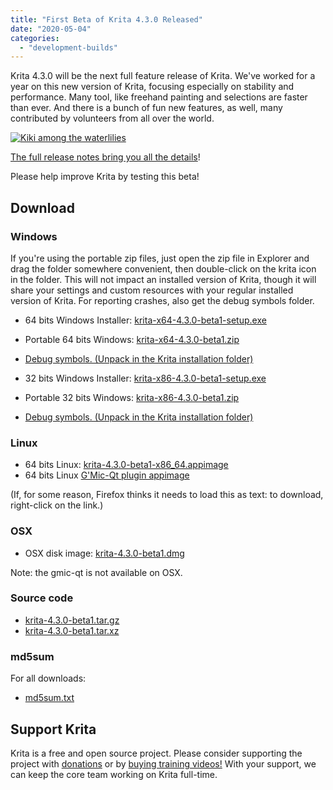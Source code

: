 ```yaml
---
title: "First Beta of Krita 4.3.0 Released"
date: "2020-05-04"
categories: 
  - "development-builds"
---
```


Krita 4.3.0 will be the next full feature release of Krita. We've worked for a year on this new version of Krita, focusing especially on stability and performance. Many tool, like freehand painting and selections are faster than ever. And there is a bunch of fun new features, as well, many contributed by volunteers from all over the world.

[![Kiki among the waterlilies](../images/kiki_4.3.3_sm-1024x512.png)](https://krita.org/wp-content/uploads/2020/05/kiki_4.3.3_sm.png)

[The full release notes bring you all the details](https://krita.org/en/krita-4-3-release-notes/)!

Please help improve Krita by testing this beta!

## Download

### Windows

If you're using the portable zip files, just open the zip file in Explorer and drag the folder somewhere convenient, then double-click on the krita icon in the folder. This will not impact an installed version of Krita, though it will share your settings and custom resources with your regular installed version of Krita. For reporting crashes, also get the debug symbols folder.

- 64 bits Windows Installer: [krita-x64-4.3.0-beta1-setup.exe](https://download.kde.org/unstable/krita/4.3.0-beta1/krita-x64-4.3.0-beta1-setup.exe)
- Portable 64 bits Windows: [krita-x64-4.3.0-beta1.zip](https://download.kde.org/unstable/krita/4.3.0-beta1/krita-x64-4.3.0-beta1.zip)
- [Debug symbols. (Unpack in the Krita installation folder)](https://download.kde.org/unstable/krita/4.3.0-beta1/krita-x64-4.3.0-beta1-dbg.zip)

- 32 bits Windows Installer: [krita-x86-4.3.0-beta1-setup.exe](https://download.kde.org/unstable/krita/4.3.0-beta1/krita-x86-4.3.0-beta1-setup.exe)
- Portable 32 bits Windows: [krita-x86-4.3.0-beta1.zip](https://download.kde.org/unstable/krita/4.3.0-beta1/krita-x86-4.3.0-beta1.zip)
- [Debug symbols. (Unpack in the Krita installation folder)](https://download.kde.org/unstable/krita/4.3.0-beta1/krita-x86-4.3.0-beta1-dbg.zip)

### Linux

- 64 bits Linux: [krita-4.3.0-beta1-x86\_64.appimage](https://download.kde.org/unstable/krita/4.3.0-beta1/krita-4.3.0-beta1-x86_64.appimage)
- 64 bits Linux [G'Mic-Qt plugin appimage](https://download.kde.org/unstable/krita/4.3.0-beta1/gmic_krita_qt-x86_64.appimage)

(If, for some reason, Firefox thinks it needs to load this as text: to download, right-click on the link.)

### OSX

- OSX disk image: [krita-4.3.0-beta1.dmg](https://download.kde.org/unstable/krita/4.3.0-beta1/krita-4.3.0-beta1.dmg)

Note: the gmic-qt is not available on OSX.

### Source code

- [krita-4.3.0-beta1.tar.gz](https://download.kde.org/unstable/krita/4.3.0-beta1/krita-4.3.0-beta1.tar.gz)
- [krita-4.3.0-beta1.tar.xz](https://download.kde.org/unstable/krita/4.3.0-beta1/krita-4.3.0-beta1.tar.xz)

### md5sum

For all downloads:

- [md5sum.txt](https://download.kde.org/unstable/krita/4.3.0-beta1/md5sum.txt)

## Support Krita

Krita is a free and open source project. Please consider supporting the project with [donations](https://krita.org/en/support-us/donations/) or by [buying training videos!](https://krita.org/en/support-us/shop) With your support, we can keep the core team working on Krita full-time.
